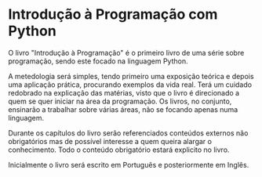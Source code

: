 # Introdução à Programação com Python

O livro "Introdução à Programação" é o primeiro livro de uma série sobre programação, sendo este focado na linguagem Python.  

A metedologia será simples, tendo primeiro uma exposição teórica e depois uma aplicação prática, procurando exemplos da vida real. Terá um cuidado redobrado na explicação das matérias, visto que o livro é direcionado a quem se quer iniciar na área da programação. Os livros, no conjunto, ensinarão a trabalhar sobre várias áreas, não se focando apenas numa linguagem.  

Durante os capítulos do livro serão referenciados conteúdos externos não obrigatórios mas de possível interesse a quem queira alargar o conhecimento. Todo o conteúdo obrigatório estará explicito no livro.

Inicialmente o livro será escrito em Português e posteriormente em Inglês.